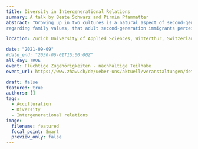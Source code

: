 ```yaml
---
title: Diversity in Intergenerational Relations
summary: A talk by Beate Schwarz and Pirmin Pfammatter
abstract: "Growing up in two cultures is a natural aspect of second-generation immigrants development. For most immigrants in Switzerland, their parent's culture of origin values family and intergenerational exchange of support higher than Switzerland's culture. In what way does growing up in two cultures, influence the percevied consensus
regarding family values, that adult second-generation immigrants perceive. Furthermore, in what way is this consenus connected to the relationship quality to both parents and the amount of support children give to their parents."

location: Zurich University of Applied Sciences, Winterthur, Switzerland

date: "2021-09-09"
#date_end: "2030-06-01T15:00:00Z"
all_day: TRUE
event: Flüchtige Zugehörigkeiten - nachhaltige Teilhabe
event_url: https://www.zhaw.ch/de/ueber-uns/aktuell/veranstaltungen/detailansicht-veranstaltung/event-news/default-ea51a951b5/

draft: false
featured: true
authors: []
tags:
  - Acculturation
  - Diversity
  - Intergenerational relations
image:
  filename: featured
  focal_point: Smart
  preview_only: false
---
```

